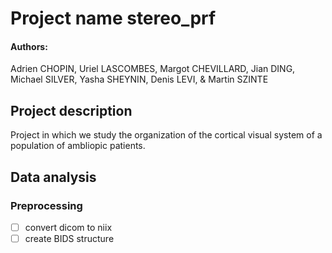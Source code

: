 # Project name stereo_prf
#### Authors: 
Adrien CHOPIN, Uriel LASCOMBES, Margot CHEVILLARD, Jian DING, Michael SILVER, Yasha SHEYNIN, Denis LEVI, & Martin SZINTE

## Project description

Project in which we study the organization of the cortical visual system of a population of ambliopic patients.

## Data analysis

### Preprocessing
- [ ] convert dicom to niix
- [ ] create BIDS structure
